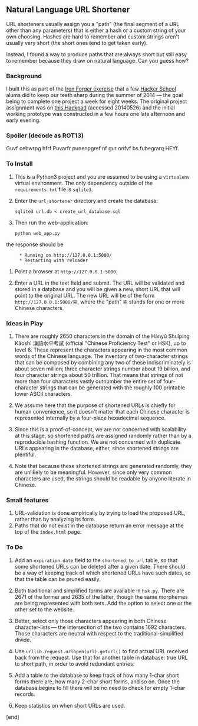 ## Natural Language URL Shortener

URL shorteners usually assign you a "path" (the final segment of a URL other than any parameters) that is either a hash or a custom string of your own choosing. Hashes are hard to remember and custom strings aren't usually very short (the short ones tend to get taken early).

Instead, I found a way to produce paths that are always short but still easy to remember because they draw on natural language. Can you guess how?

### Background

I built this as part of the [Iron Forger exercise](https://hackpad.com/Iron-Forger-kEmauANGcV5) that a few [Hacker School](http://hackerschool.com) alums did to keep our teeth sharp during the summer of 2014 — the goal being to complete one project a week for eight weeks. The original project assignment was on [this Hackpad](https://hackpad.com/Build-a-url-shortener-JbagqacCoon) (accessed 20140526) and the initial working prototype was constructed in a few hours one late afternoon and early evening.

### Spoiler (decode as ROT13)

Guvf cebwrpg hfrf Puvarfr punenpgref nf gur onfvf bs fubegrarq HEYf. 

### To Install

 1. This is a Python3 project and you are assumed to be using a `virtualenv` virtual environment. The only dependency outside of the `requirements.txt` file is `sqlite3`.

 1. Enter the `url_shortener` directory and create the database:

        sqlite3 url.db < create_url_database.sql

 1. Then run the web-application:

        python web_app.py

   the response should be

         * Running on http://127.0.0.1:5000/
         * Restarting with reloader
   
 1. Point a browser at `http://127.0.0.1:5000`. 

 1. Enter a URL in the text field and submit. The URL will be validated and stored in a database and you will be given a new, short URL that will point to the original URL. The new URL will be of the form `http://127.0.0.1:5000/完`, where the "path" `完` stands for one or more Chinese characters.

### Ideas in Play

 1. There are roughly 2650 characters in the domain of the Hànyǔ Shuǐpíng Kǎoshì 漢語水平考試 (official "Chinese Proficiency Test" or HSK), up to level 6. These represent the characters appearing in the most common words of the Chinese language. The inventory of two-character strings that can be composed by combining any two of these indiscriminately is about seven million; three character strings number about 19 billion, and four character strings about 50 trillion. That means that strings of not more than four characters vastly outnumber the entire set of four-character strings that can be generated with the roughly 100 printable lower ASCII characters.

 1. We assume here that the purpose of shortened URLs is chiefly for human convenience, so it doesn't matter that each Chinese character is represented internally by a four-place hexadecimal sequence.

 1. Since this is a proof-of-concept, we are not concerned with scalability at this stage, so shortened paths are assigned randomly rather than by a reproducible hashing function. We are not concerned with duplicate URLs appearing in the database, either, since shortened strings are plentiful.

 1. Note that because these shortened strings are generated randomly, they are unlikely to be meaningful. However, since only very common characters are used, the strings should be readable by anyone literate in Chinese.

### Small features

 1. URL-validation is done empirically by trying to load the proposed URL, rather than by analyzing its form.
 1. Paths that do not exist in the database return an error message at the top of the `index.html` page.


### To Do

 1. Add an `expiration_date` field to the `shortened_to_url` table, so that some shortened URLs can be deleted after a given date. There should be a way of keeping track of which shortened URLs have such dates, so that the table can be pruned easily.

 1. Both traditional and simplified forms are available in `hsk.py`. There are 2671 of the former and 2635 of the latter, though the same morphemes are being represented with both sets. Add the option to select one or the other set to the website. 

 1. Better, select only those characters appearing in both Chinese character-lists — the intersection of the two contains 1692 characters. Those characters are neutral with respect to the traditional-simplified divide.

 1. Use `urllib.request.urlopen(url).geturl()` to find actual URL received back from the request. Use that for another table in database: true URL to short path, in order to avoid redundant entries.

 1. Add a table to the database to keep track of how many 1-char short forms there are, how many 2-char short forms, and so on. Once the database begins to fill there will be no need to check for empty 1-char records.

 1. Keep statistics on when short URLs are used.

[end]
